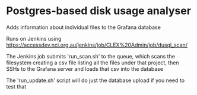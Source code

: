Postgres-based disk usage analyser
==================================

Adds information about individual files to the Grafana database

Runs on Jenkins using https://accessdev.nci.org.au/jenkins/job/CLEX%20Admin/job/dusql_scan/

The Jenkins job submits 'run_scan.sh' to the queue, which scans the filesystem creating a csv file
listing all the files under that project, then SSHs to the Grafana server and loads that csv into
the database

The 'run_update.sh' script will do just the database upload if you need to test that


<!---

NOTE: The following requires a web service, which is not currently active

Commands
--------

* `dusql find <PATH>`: Lists files matching some constraints
* `dusql du <PATH>`: Show total size and number of files matching some constraints

Only files using CLEX storage on /short and /g/data are monitored

Constraints may be:
* `--size`: Files bigger than this value (use negative values for smaller than)
* `--mtime`: Files created after this date (use negative values for before this
  date). The date can be a year `2018`, date `20180623`, or a time delta
  readable by Pandas `1y6m` in which case the delta is subtracted from today.
* `--user`: Files owned by this user (use negative for not owned by this user)
* `--group`: Files owned by this group (use negative for not owned by this group)

`dusql du` can be used to list multiple directories, e.g. find where files smaller than 10 mb are:

```
$ dusql du /short/w35/saw562/*/ --size=-10mb | sort -hr
 10.22GB,   123475 files, /short/w35/saw562/scratch/
  7.85GB,    68668 files, /short/w35/saw562/cylc-run/
  5.04GB,   218170 files, /short/w35/saw562/conda/
```


Structure
---------

Server `grafanadb.server:app` on CMS Jenkins server:
* Runs flask webapp that talks to the database
* Configured using Accessdev puppet infrastructure

The server is installed in a conda environment in Scott's home directory on the Jenkins server, update with `conda update -c coecms dusqlpg`

Client program `dusql` on raijin/vdi:
* Talks to the webapp to get information from the database

Authentication
--------------

The webapp uses a key that's only readable by CLEX groups on Raijin/VDI, so only group members can see the disk information

--->
